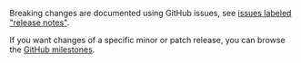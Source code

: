 Breaking changes are documented using GitHub issues, see [issues labeled "release notes"](https://github.com/hapijs/address/issues?q=is%3Aissue+label%3A%22release+notes%22).

If you want changes of a specific minor or patch release, you can browse the [GitHub milestones](https://github.com/hapijs/address/milestones?state=closed&direction=asc&sort=due_date).
